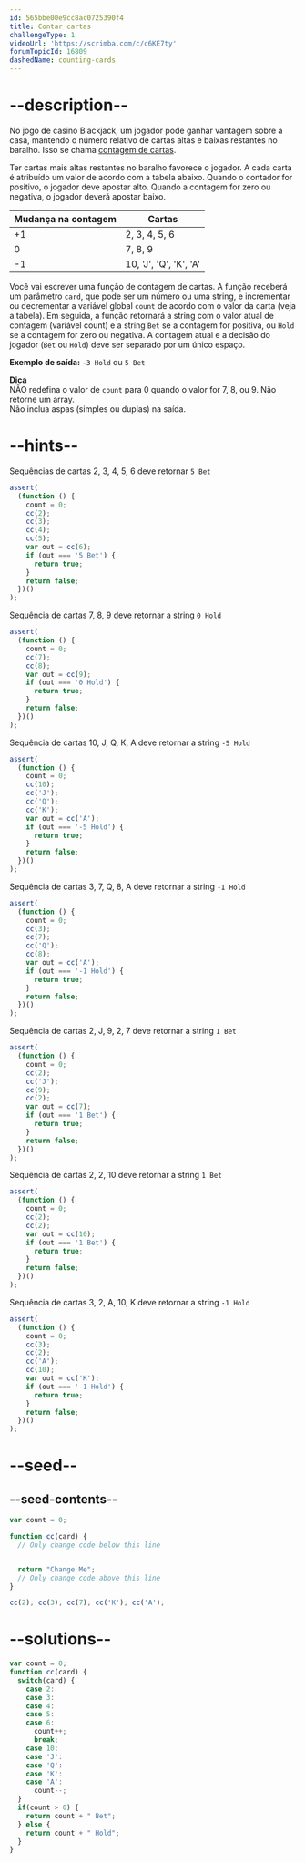 ```yaml
---
id: 565bbe00e9cc8ac0725390f4
title: Contar cartas
challengeType: 1
videoUrl: 'https://scrimba.com/c/c6KE7ty'
forumTopicId: 16809
dashedName: counting-cards
---
```


# --description--

No jogo de casino Blackjack, um jogador pode ganhar vantagem sobre a casa, mantendo o número relativo de cartas altas e baixas restantes no baralho. Isso se chama [contagem de cartas](https://en.wikipedia.org/wiki/Card_counting).

Ter cartas mais altas restantes no baralho favorece o jogador. A cada carta é atribuído um valor de acordo com a tabela abaixo. Quando o contador for positivo, o jogador deve apostar alto. Quando a contagem for zero ou negativa, o jogador deverá apostar baixo.

<table class='table table-striped'><thead><tr><th>Mudança na contagem</th><th>Cartas</th></tr></thead><tbody><tr><td>+1</td><td>2, 3, 4, 5, 6</td></tr><tr><td>0</td><td>7, 8, 9</td></tr><tr><td>-1</td><td>10, 'J', 'Q', 'K', 'A'</td></tr></tbody></table>

Você vai escrever uma função de contagem de cartas. A função receberá um parâmetro `card`, que pode ser um número ou uma string, e incrementar ou decrementar a variável global `count` de acordo com o valor da carta (veja a tabela). Em seguida, a função retornará a string com o valor atual de contagem (variável count) e a string `Bet` se a contagem for positiva, ou `Hold` se a contagem for zero ou negativa. A contagem atual e a decisão do jogador (`Bet` ou `Hold`) deve ser separado por um único espaço.

**Exemplo de saída:** `-3 Hold` ou `5 Bet`

**Dica**  
NÃO redefina o valor de `count` para 0 quando o valor for 7, 8, ou 9. Não retorne um array.  
Não inclua aspas (simples ou duplas) na saída.

# --hints--

Sequências de cartas 2, 3, 4, 5, 6 deve retornar `5 Bet`

```js
assert(
  (function () {
    count = 0;
    cc(2);
    cc(3);
    cc(4);
    cc(5);
    var out = cc(6);
    if (out === '5 Bet') {
      return true;
    }
    return false;
  })()
);
```

Sequência de cartas 7, 8, 9 deve retornar a string `0 Hold`

```js
assert(
  (function () {
    count = 0;
    cc(7);
    cc(8);
    var out = cc(9);
    if (out === '0 Hold') {
      return true;
    }
    return false;
  })()
);
```

Sequência de cartas 10, J, Q, K, A deve retornar a string `-5 Hold`

```js
assert(
  (function () {
    count = 0;
    cc(10);
    cc('J');
    cc('Q');
    cc('K');
    var out = cc('A');
    if (out === '-5 Hold') {
      return true;
    }
    return false;
  })()
);
```

Sequência de cartas 3, 7, Q, 8, A deve retornar a string `-1 Hold`

```js
assert(
  (function () {
    count = 0;
    cc(3);
    cc(7);
    cc('Q');
    cc(8);
    var out = cc('A');
    if (out === '-1 Hold') {
      return true;
    }
    return false;
  })()
);
```

Sequência de cartas 2, J, 9, 2, 7 deve retornar a string `1 Bet`

```js
assert(
  (function () {
    count = 0;
    cc(2);
    cc('J');
    cc(9);
    cc(2);
    var out = cc(7);
    if (out === '1 Bet') {
      return true;
    }
    return false;
  })()
);
```

Sequência de cartas 2, 2, 10 deve retornar a string `1 Bet`

```js
assert(
  (function () {
    count = 0;
    cc(2);
    cc(2);
    var out = cc(10);
    if (out === '1 Bet') {
      return true;
    }
    return false;
  })()
);
```

Sequência de cartas 3, 2, A, 10, K deve retornar a string `-1 Hold`

```js
assert(
  (function () {
    count = 0;
    cc(3);
    cc(2);
    cc('A');
    cc(10);
    var out = cc('K');
    if (out === '-1 Hold') {
      return true;
    }
    return false;
  })()
);
```

# --seed--

## --seed-contents--

```js
var count = 0;

function cc(card) {
  // Only change code below this line


  return "Change Me";
  // Only change code above this line
}

cc(2); cc(3); cc(7); cc('K'); cc('A');
```

# --solutions--

```js
var count = 0;
function cc(card) {
  switch(card) {
    case 2:
    case 3:
    case 4:
    case 5:
    case 6:
      count++;
      break;
    case 10:
    case 'J':
    case 'Q':
    case 'K':
    case 'A':
      count--;
  }
  if(count > 0) {
    return count + " Bet";
  } else {
    return count + " Hold";
  }
}
```

